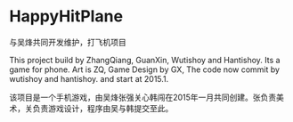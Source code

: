 # HappyHitPlane
与吴烽共同开发维护，打飞机项目

This project build by ZhangQiang, GuanXin, Wutishoy and Hantishoy. Its a game for phone. Art is ZQ, Game Design by GX,
The code now commit by wutishoy and hantishoy. and start at 2015.1.

该项目是一个手机游戏，由吴烽张强关心韩闯在2015年一月共同创建。张负责美术，关负责游戏设计，程序由吴与韩提交至此。
